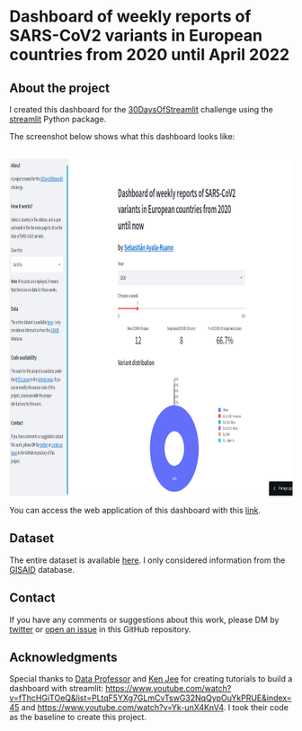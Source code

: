 # Dashboard of weekly reports of SARS-CoV2 variants in European countries from 2020 until April 2022

## About the project

I created this dashboard for the [30DaysOfStreamlit](https://share.streamlit.io/streamlit/30days) challenge using the [streamlit](https://streamlit.io/) Python package.

The screenshot below shows what this dashboard looks like: 

<br />

<img src="dashboard_screenshot.png" width="900" height="600" alt="dahsboard screenshot"/>

<br />

You can access the web application of this dashboard with this [link](https://share.streamlit.io/sayalaruano/dashboard_sars-cov2_variants_europe/main/st_dashboard_allcountries.py).

## Dataset 

The entire dataset is available [here](https://www.ecdc.europa.eu/en/publications-data/data-virus-variants-covid-19-eueea). I only considered information from the [GISAID](https://www.gisaid.org/) database.

## Contact 

If you have any comments or suggestions about this work, please DM by [twitter](https://twitter.com/sayalaruano) or [open an issue](https://github.com/sayalaruano/Dashboard_SARS-CoV2_variants_Europe/issues/new) in this GitHub repository.

## Acknowledgments

Special thanks to [Data Professor](https://github.com/dataprofessor) and [Ken Jee](https://github.com/PlayingNumbers) for creating tutorials to build a dashboard with streamlit: https://www.youtube.com/watch?v=fThcHGiTOeQ&list=PLtqF5YXg7GLmCvTswG32NqQypOuYkPRUE&index=45 and https://www.youtube.com/watch?v=Yk-unX4KnV4. I took their code as the baseline to create this project.
